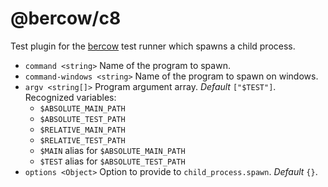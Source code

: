 # @bercow/c8

Test plugin for the [bercow](https://github.com/lachrist/bercow) test runner which spawns a child process.

* `command <string>` Name of the program to spawn.
* `command-windows <string>` Name of the program to spawn on windows.
* `argv <string[]>` Program argument array. *Default* `["$TEST"]`. Recognized variables:
  - `$ABSOLUTE_MAIN_PATH`
  - `$ABSOLUTE_TEST_PATH`
  - `$RELATIVE_MAIN_PATH`
  - `$RELATIVE_TEST_PATH`
  - `$MAIN` alias for `$ABSOLUTE_MAIN_PATH`
  - `$TEST` alias for `$ABSOLUTE_TEST_PATH`
* `options <Object>` Option to provide to `child_process.spawn`. *Default* `{}`.
